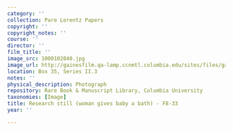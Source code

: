 ```yaml
---
category: ''
collection: Pare Lorentz Papers
copyright: ''
copyright_notes: ''
course: ''
director: ''
film_title: ''
image_src: 1000102040.jpg
image_url: http://gainesfilm.qa-lamp.ccnmtl.columbia.edu/sites/files/gainesfilm/images/1000102040.jpg
location: Box 35, Series II.3
notes: ''
physical_description: Photograph
repository: Rare Book & Manuscript Library, Columbia University
taxonomies: [Image]
title: Research still (woman gives baby a bath) - F8-33
year: ''

---
```


